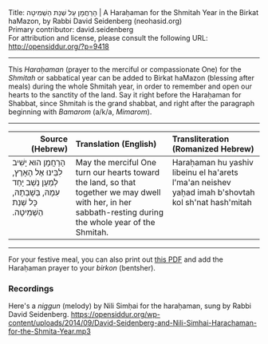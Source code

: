 <html>
<head></head>
<body>
Title: הָרַחֲמָן עַל שְׁנַת הַשְׁמִיטָה | A Haraḥaman for the Shmitah Year in the Birkat haMazon, by Rabbi David Seidenberg (neohasid.org)<br />
Primary contributor: david.seidenberg<br />
For attribution and license, please consult the following URL: <a href="http://opensiddur.org/?p=9418">http://opensiddur.org/?p=9418</a>
<p />
<hr />

This <em>Haraḥaman</em> (prayer to the merciful or compassionate One) for the <em>Shmitah</em> or sabbatical year can be added to Birkat haMazon (blessing after meals) during the whole Shmitah year, in order to remember and open our hearts to the sanctity of the land. Say it right before the Haraḥaman for Shabbat, since Shmitah is the grand shabbat, and right after the paragraph beginning with <em>Bamarom</em> (a/k/a, <em>Mimarom</em>).

<hr />

<table style="margin-left: auto;margin-right: auto;" class="draggable">
<thead><tr><th id="x" style="text-align: right;">Source (Hebrew)</th><th style="text-align: left;">Translation (English)</th><th style="text-align: left;">Transliteration (Romanized Hebrew)</th></tr></thead>
<tbody>
<tr><td style="vertical-align:top;">
<div class="liturgy"><span lang="he">
הָרַחֲמָן הוּא יָשִׁיב לִבֵּינוּ אֶל הָאָרֶץ,
 לְמַעַן נֵשַׁב יָחַד עִמָהּ,
 בְּשָׁבְתָהּ,
כָּל שְׁנַת הַשְׁמִיטָה.‏
</span></div></td>
 
<td style="vertical-align:top;">
<div class="english">
May the merciful One turn our hearts toward the land, 
so that together we may dwell with her, 
in her sabbath-resting 
during the whole year of the Shmitah.
</span></div></td>
 
<td style="vertical-align:top;">
<div class="romanized-hebrew">
Haraḥaman hu yashiv libeinu el ha'arets 
l'ma'an neishev yaḥad imah
b'shovtah 
kol sh'nat hash'mitah
</td></tr>
</tbody></table>

<hr />

For your festive meal, you can also print out <a href="http://neohasid.org/pdf/Shmita-Harachaman.pdf">this PDF</a> and add the Haraḥaman prayer to your <em>birkon</em> (bentsher).


<h3>Recordings</h3>

Here's a <em>niggun</em> (melody) by Nili Simḥai for the haraḥaman, sung by Rabbi David Seidenberg.
https://opensiddur.org/wp-content/uploads/2014/09/David-Seidenberg-and-Nili-Simhai-Harachaman-for-the-Shmita-Year.mp3

&nbsp;



</body>
</html>